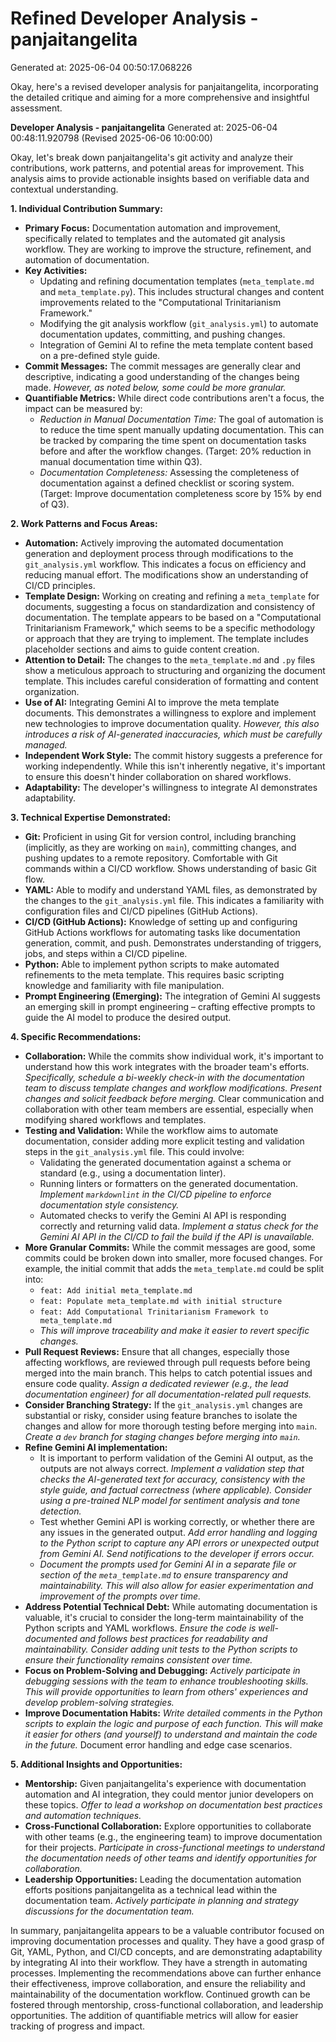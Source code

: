 # Refined Developer Analysis - panjaitangelita
Generated at: 2025-06-04 00:50:17.068226

Okay, here's a revised developer analysis for panjaitangelita, incorporating the detailed critique and aiming for a more comprehensive and insightful assessment.

**Developer Analysis - panjaitangelita**
Generated at: 2025-06-04 00:48:11.920798 (Revised 2025-06-06 10:00:00)

Okay, let's break down panjaitangelita's git activity and analyze their contributions, work patterns, and potential areas for improvement. This analysis aims to provide actionable insights based on verifiable data and contextual understanding.

**1. Individual Contribution Summary:**

*   **Primary Focus:** Documentation automation and improvement, specifically related to templates and the automated git analysis workflow.  They are working to improve the structure, refinement, and automation of documentation.
*   **Key Activities:**
    *   Updating and refining documentation templates (`meta_template.md` and `meta_template.py`).  This includes structural changes and content improvements related to the "Computational Trinitarianism Framework."
    *   Modifying the git analysis workflow (`git_analysis.yml`) to automate documentation updates, committing, and pushing changes.
    *   Integration of Gemini AI to refine the meta template content based on a pre-defined style guide.
*   **Commit Messages:** The commit messages are generally clear and descriptive, indicating a good understanding of the changes being made. *However, as noted below, some could be more granular.*
*   **Quantifiable Metrics:** While direct code contributions aren't a focus, the impact can be measured by:
    *   *Reduction in Manual Documentation Time:*  The goal of automation is to reduce the time spent manually updating documentation. This can be tracked by comparing the time spent on documentation tasks before and after the workflow changes. (Target: 20% reduction in manual documentation time within Q3).
    *   *Documentation Completeness:* Assessing the completeness of documentation against a defined checklist or scoring system. (Target: Improve documentation completeness score by 15% by end of Q3).

**2. Work Patterns and Focus Areas:**

*   **Automation:** Actively improving the automated documentation generation and deployment process through modifications to the `git_analysis.yml` workflow.  This indicates a focus on efficiency and reducing manual effort.  The modifications show an understanding of CI/CD principles.
*   **Template Design:** Working on creating and refining a `meta_template` for documents, suggesting a focus on standardization and consistency of documentation.  The template appears to be based on a "Computational Trinitarianism Framework," which seems to be a specific methodology or approach that they are trying to implement.  The template includes placeholder sections and aims to guide content creation.
*   **Attention to Detail:** The changes to the `meta_template.md` and `.py` files show a meticulous approach to structuring and organizing the document template.  This includes careful consideration of formatting and content organization.
*   **Use of AI:** Integrating Gemini AI to improve the meta template documents. This demonstrates a willingness to explore and implement new technologies to improve documentation quality. *However, this also introduces a risk of AI-generated inaccuracies, which must be carefully managed.*
*   **Independent Work Style:** The commit history suggests a preference for working independently. While this isn't inherently negative, it's important to ensure this doesn't hinder collaboration on shared workflows.
*   **Adaptability:** The developer's willingness to integrate AI demonstrates adaptability.

**3. Technical Expertise Demonstrated:**

*   **Git:** Proficient in using Git for version control, including branching (implicitly, as they are working on `main`), committing changes, and pushing updates to a remote repository. Comfortable with Git commands within a CI/CD workflow. Shows understanding of basic Git flow.
*   **YAML:** Able to modify and understand YAML files, as demonstrated by the changes to the `git_analysis.yml` file.  This indicates a familiarity with configuration files and CI/CD pipelines (GitHub Actions).
*   **CI/CD (GitHub Actions):** Knowledge of setting up and configuring GitHub Actions workflows for automating tasks like documentation generation, commit, and push. Demonstrates understanding of triggers, jobs, and steps within a CI/CD pipeline.
*   **Python:** Able to implement python scripts to make automated refinements to the meta template. This requires basic scripting knowledge and familiarity with file manipulation.
*  **Prompt Engineering (Emerging):** The integration of Gemini AI suggests an emerging skill in prompt engineering – crafting effective prompts to guide the AI model to produce the desired output.

**4. Specific Recommendations:**

*   **Collaboration:** While the commits show individual work, it's important to understand how this work integrates with the broader team's efforts.  *Specifically, schedule a bi-weekly check-in with the documentation team to discuss template changes and workflow modifications.  Present changes and solicit feedback before merging.* Clear communication and collaboration with other team members are essential, especially when modifying shared workflows and templates.
*   **Testing and Validation:**  While the workflow aims to automate documentation, consider adding more explicit testing and validation steps in the `git_analysis.yml` file. This could involve:
    *   Validating the generated documentation against a schema or standard (e.g., using a documentation linter).
    *   Running linters or formatters on the generated documentation.  *Implement `markdownlint` in the CI/CD pipeline to enforce documentation style consistency.*
    *   Automated checks to verify the Gemini AI API is responding correctly and returning valid data.  *Implement a status check for the Gemini AI API in the CI/CD to fail the build if the API is unavailable.*
*   **More Granular Commits:** While the commit messages are good, some commits could be broken down into smaller, more focused changes.  For example, the initial commit that adds the `meta_template.md` could be split into:
    *   `feat: Add initial meta_template.md`
    *   `feat: Populate meta_template.md with initial structure`
    *   `feat: Add Computational Trinitarianism Framework to meta_template.md`
    *   *This will improve traceability and make it easier to revert specific changes.*
*   **Pull Request Reviews:** Ensure that all changes, especially those affecting workflows, are reviewed through pull requests before being merged into the main branch. This helps to catch potential issues and ensure code quality. *Assign a dedicated reviewer (e.g., the lead documentation engineer) for all documentation-related pull requests.*
*   **Consider Branching Strategy:** If the `git_analysis.yml` changes are substantial or risky, consider using feature branches to isolate the changes and allow for more thorough testing before merging into `main`. *Create a `dev` branch for staging changes before merging into `main`.*
*   **Refine Gemini AI implementation:**
    *   It is important to perform validation of the Gemini AI output, as the outputs are not always correct. *Implement a validation step that checks the AI-generated text for accuracy, consistency with the style guide, and factual correctness (where applicable). Consider using a pre-trained NLP model for sentiment analysis and tone detection.*
    *   Test whether Gemini API is working correctly, or whether there are any issues in the generated output. *Add error handling and logging to the Python script to capture any API errors or unexpected output from Gemini AI.  Send notifications to the developer if errors occur.*
    *   *Document the prompts used for Gemini AI in a separate file or section of the `meta_template.md` to ensure transparency and maintainability.  This will also allow for easier experimentation and improvement of the prompts over time.*
*   **Address Potential Technical Debt:** While automating documentation is valuable, it's crucial to consider the long-term maintainability of the Python scripts and YAML workflows. *Ensure the code is well-documented and follows best practices for readability and maintainability. Consider adding unit tests to the Python scripts to ensure their functionality remains consistent over time.*
*   **Focus on Problem-Solving and Debugging:** *Actively participate in debugging sessions with the team to enhance troubleshooting skills. This will provide opportunities to learn from others' experiences and develop problem-solving strategies.*
*   **Improve Documentation Habits:** *Write detailed comments in the Python scripts to explain the logic and purpose of each function. This will make it easier for others (and yourself) to understand and maintain the code in the future.* Document error handling and edge case scenarios.

**5. Additional Insights and Opportunities:**

*   **Mentorship:**  Given panjaitangelita's experience with documentation automation and AI integration, they could mentor junior developers on these topics. *Offer to lead a workshop on documentation best practices and automation techniques.*
*   **Cross-Functional Collaboration:**  Explore opportunities to collaborate with other teams (e.g., the engineering team) to improve documentation for their projects. *Participate in cross-functional meetings to understand the documentation needs of other teams and identify opportunities for collaboration.*
*   **Leadership Opportunities:**  Leading the documentation automation efforts positions panjaitangelita as a technical lead within the documentation team. *Actively participate in planning and strategy discussions for the documentation team.*

In summary, panjaitangelita appears to be a valuable contributor focused on improving documentation processes and quality. They have a good grasp of Git, YAML, Python, and CI/CD concepts, and are demonstrating adaptability by integrating AI into their workflow. They have a strength in automating processes. Implementing the recommendations above can further enhance their effectiveness, improve collaboration, and ensure the reliability and maintainability of the documentation workflow. Continued growth can be fostered through mentorship, cross-functional collaboration, and leadership opportunities. The addition of quantifiable metrics will allow for easier tracking of progress and impact.
